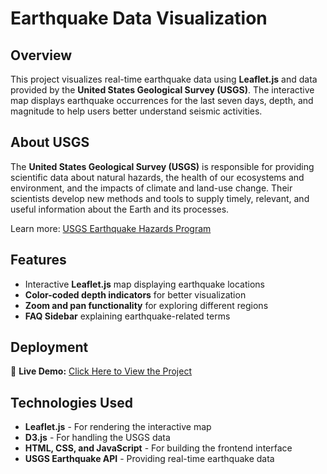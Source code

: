 # Earthquake Data Visualization

## Overview
This project visualizes real-time earthquake data using **Leaflet.js** and data provided by the **United States Geological Survey (USGS)**. 
The interactive map displays earthquake occurrences for the last seven days, depth, and magnitude to help users better understand seismic activities.

## About USGS
The **United States Geological Survey (USGS)** is responsible for providing scientific data about natural hazards, the health of our ecosystems and environment, and the impacts of climate and land-use change. 
Their scientists develop new methods and tools to supply timely, relevant, and useful information about the Earth and its processes.

Learn more: [USGS Earthquake Hazards Program](https://www.usgs.gov/programs/earthquake-hazards/earthquakes)

## Features
- Interactive **Leaflet.js** map displaying earthquake locations
- **Color-coded depth indicators** for better visualization
- **Zoom and pan functionality** for exploring different regions
- **FAQ Sidebar** explaining earthquake-related terms

## Deployment
🔗 **Live Demo:** [Click Here to View the Project](https://atnafb.github.io/usgs-leaflet/)  

## Technologies Used
- **Leaflet.js** - For rendering the interactive map
- **D3.js** - For handling the USGS data
- **HTML, CSS, and JavaScript** - For building the frontend interface
- **USGS Earthquake API** - Providing real-time earthquake data


